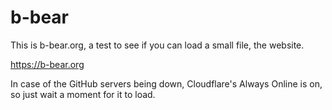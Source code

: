 # b-bear
This is b-bear.org, a test to see if you can load a small file, the website.

https://b-bear.org

In case of the GitHub servers being down, Cloudflare's Always Online is on, so just wait a moment for it to load.
